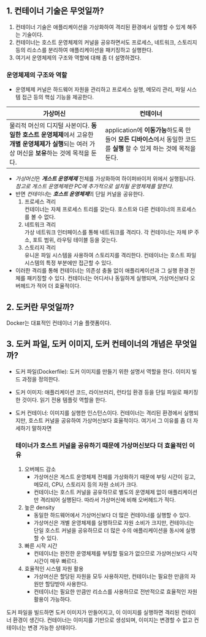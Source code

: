 ## 1. 컨테이너 기술은 무엇일까?
1. 컨테이너 기술은 애플리케이션을 가상화하여 격리된 환경에서 실행할 수 있게 해주는 기술이다. 
2. 컨테이너는 호스트 운영체제의 커널을 공유하면서도 프로세스, 네트워크, 스토리지 등의 리소스를 분리하여 애플리케이션을 패키징하고 실행한다.
3. 여기서 운영체제의 구조와 역할에 대해 좀 더 설명하겠다.

### 운영체제의 구조와 역할
- 운영체제 커널은 하드웨어 자원을 관리하고 프로세스 실행, 메모리 관리, 파일 시스템 접근 등의 핵심 기능을 제공한다. 


| 가상머신 | 컨테이너 |
| --- | --- |
|물리적 머신의 디지털 사본이다. **동일한 호스트 운영체제**에서 고유한 **개별 운영체제가 실행**되는 여러 가상 머신을 **보유**하는 것에 목적을 둔다.|application에 **이동가능**하도록 만들어 **모든 디바이스**에서 동일한 코드를 **실행** 할 수 있게 하는 것에 목적을 둔다.|

- *가상머신*은 ***게스트 운영체제*** 전체를 가상화하여 하이퍼바이저 위에서 실행됩니다.  *참고로 게스트 운영체제란 PC에 추가적으로 설치될 운영체제를 말한다.*
- 반면 *컨테이너*는 ***호스트 운영체제***의 단일 커널을 공유한다.
    1)  프로세스 격리<br>
        컨테이너는 자체 프로세스 트리를 갖는다. 호스트와 다른 컨테이너의 프로세스를 볼 수 없다.
    2) 네트워크 격리<br>
        가상 네트워크 인터페이스를 통해 네트워크를 격리다. 각 컨테이너는 자체 IP 주소, 포트 범위, 라우팅 테이블 등을 갖는다.
    3) 스토리지 격리<br>
        유니온 파일 시스템을 사용하여 스토리지를 격리한다. 컨테이너는 호스트 파일 시스템의 특정 부분에만 접근할 수 있다.
- 이러한 격리를 통해 컨테이너는 의존성 충돌 없이 애플리케이션과 그 실행 환경 전체를 패키징할 수 있다. 컨테이너는 어디서나 동일하게 실행되며, 가상머신보다 오버헤드가 적어 더 효율적이다.
## 2. 도커란 무엇일까?
Docker는 대표적인 컨테이너 기술 플랫폼이다.
## 3. 도커 파일, 도커 이미지, 도커 컨테이너의 개념은 무엇일까?
- 도커 파일(Dockerfile): 도커 이미지를 만들기 위한 설명서 역할을 한다. 이미지 빌드 과정을 정의한다.

- 도커 이미지: 애플리케이션 코드, 라이브러리, 런타임 환경 등을 단일 파일로 패키징한 것이다. 읽기 전용 템플릿 역할을 한다.

- 도커 컨테이너: 이미지를 실행한 인스턴스이다. 컨테이너는 격리된 환경에서 실행되지만, 호스트 커널을 공유하여 가상머신보다 효율적이다. 여기서 그 이유를 좀 더 자세하기 말하자면
  ### 테이너가 호스트 커널을 공유하기 때문에 가상머신보다 더 효율적인 이유

  1. 오버헤드 감소
        - 가상머신은 게스트 운영체제 전체를 가상화하기 때문에 부팅 시간이 길고, 메모리, CPU, 스토리지 등의 자원 소비가 크다.
        - 컨테이너는 호스트 커널을 공유하므로 별도의 운영체제 없이 애플리케이션만 격리되어 실행된다. 따라서 가상머신에 비해 오버헤드가 적다.
  2. 높은 density
        - 동일한 하드웨어에서 가상머신보다 더 많은 컨테이너를 실행할 수 있다.
        - 가상머신은 개별 운영체제를 실행하므로 자원 소비가 크지만, 컨테이너는 단일 호스트 커널을 공유하므로 더 많은 수의 애플리케이션을 동시에 실행할 수 있다.
  3. 빠른 시작 시간
        - 컨테이너는 완전한 운영체제를 부팅할 필요가 없으므로 가상머신보다 시작 시간이 매우 빠르다.
  4. 효율적인 시스템 자원 활용
        - 가상머신은 할당된 자원을 모두 사용하지만, 컨테이너는 필요한 만큼의 자원만 할당받아 사용한다.
        - 컨테이너는 필요한 만큼만 리소스를 사용하므로 전반적으로 효율적인 자원 활용이 가능하다.

도커 파일을 빌드하면 도커 이미지가 만들어지고, 이 이미지를 실행하면 격리된 컨테이너 환경이 생긴다. 컨테이너는 이미지를 기반으로 생성되며, 이미지는 변경할 수 없고 컨테이너는 변경 가능한 상태이다.
